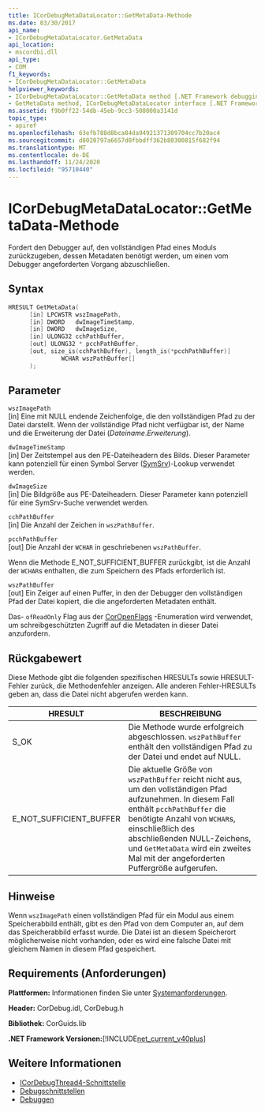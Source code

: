 ```yaml
---
title: ICorDebugMetaDataLocator::GetMetaData-Methode
ms.date: 03/30/2017
api_name:
- ICorDebugMetaDataLocator.GetMetaData
api_location:
- mscordbi.dll
api_type:
- COM
f1_keywords:
- ICorDebugMetaDataLocator::GetMetaData
helpviewer_keywords:
- ICorDebugMetaDataLocator::GetMetaData method [.NET Framework debugging]
- GetMetaData method, ICorDebugMetaDataLocator interface [.NET Framework debugging]
ms.assetid: f9b0ff22-54db-45eb-9cc3-508000a3141d
topic_type:
- apiref
ms.openlocfilehash: 63efb788d8bca84da94921371309704cc7b20ac4
ms.sourcegitcommit: d8020797a6657d0fbbdff362b80300815f682f94
ms.translationtype: MT
ms.contentlocale: de-DE
ms.lasthandoff: 11/24/2020
ms.locfileid: "95710440"
---
```

# <a name="icordebugmetadatalocatorgetmetadata-method"></a>ICorDebugMetaDataLocator::GetMetaData-Methode

Fordert den Debugger auf, den vollständigen Pfad eines Moduls zurückzugeben, dessen Metadaten benötigt werden, um einen vom Debugger angeforderten Vorgang abzuschließen.  
  
## <a name="syntax"></a>Syntax  
  
```cpp  
HRESULT GetMetaData(  
      [in] LPCWSTR wszImagePath,  
      [in] DWORD   dwImageTimeStamp,  
      [in] DWORD   dwImageSize,  
      [in] ULONG32 cchPathBuffer,  
      [out] ULONG32 * pcchPathBuffer,  
      [out, size_is(cchPathBuffer), length_is(*pcchPathBuffer)]  
               WCHAR wszPathBuffer[]  
      );  
```  
  
## <a name="parameters"></a>Parameter  

 `wszImagePath`  
 [in] Eine mit NULL endende Zeichenfolge, die den vollständigen Pfad zu der Datei darstellt. Wenn der vollständige Pfad nicht verfügbar ist, der Name und die Erweiterung der Datei (*Dateiname*.*Erweiterung*).  
  
 `dwImageTimeStamp`  
 [in] Der Zeitstempel aus den PE-Dateiheadern des Bilds. Dieser Parameter kann potenziell für einen Symbol Server ([SymSrv](/windows/desktop/debug/using-symsrv))-Lookup verwendet werden.  
  
 `dwImageSize`  
 [in] Die Bildgröße aus PE-Dateiheadern. Dieser Parameter kann potenziell für eine SymSrv-Suche verwendet werden.  
  
 `cchPathBuffer`  
 [in] Die Anzahl der Zeichen in `wszPathBuffer`.  
  
 `pcchPathBuffer`  
 [out] Die Anzahl der `WCHAR` in geschriebenen `wszPathBuffer`.  
  
 Wenn die Methode E_NOT_SUFFICIENT_BUFFER zurückgibt, ist die Anzahl der `WCHAR`s enthalten, die zum Speichern des Pfads erforderlich ist.  
  
 `wszPathBuffer`  
 [out] Ein Zeiger auf einen Puffer, in den der Debugger den vollständigen Pfad der Datei kopiert, die die angeforderten Metadaten enthält.  
  
 Das- `ofReadOnly` Flag aus der [CorOpenFlags](../metadata/coropenflags-enumeration.md) -Enumeration wird verwendet, um schreibgeschützten Zugriff auf die Metadaten in dieser Datei anzufordern.  
  
## <a name="return-value"></a>Rückgabewert  

 Diese Methode gibt die folgenden spezifischen HRESULTs sowie HRESULT-Fehler zurück, die Methodenfehler anzeigen. Alle anderen Fehler-HRESULTs geben an, dass die Datei nicht abgerufen werden kann.  
  
|HRESULT|BESCHREIBUNG|  
|-------------|-----------------|  
|S_OK|Die Methode wurde erfolgreich abgeschlossen. `wszPathBuffer` enthält den vollständigen Pfad zu der Datei und endet auf NULL.|  
|E_NOT_SUFFICIENT_BUFFER|Die aktuelle Größe von `wszPathBuffer` reicht nicht aus, um den vollständigen Pfad aufzunehmen. In diesem Fall enthält `pcchPathBuffer` die benötigte Anzahl von `WCHAR`s, einschließlich des abschließenden NULL-Zeichens, und `GetMetaData` wird ein zweites Mal mit der angeforderten Puffergröße aufgerufen.|  
  
## <a name="remarks"></a>Hinweise  

 Wenn `wszImagePath` einen vollständigen Pfad für ein Modul aus einem Speicherabbild enthält, gibt es den Pfad von dem Computer an, auf dem das Speicherabbild erfasst wurde. Die Datei ist an diesem Speicherort möglicherweise nicht vorhanden, oder es wird eine falsche Datei mit gleichem Namen in diesem Pfad gespeichert.  
  
## <a name="requirements"></a>Requirements (Anforderungen)  

 **Plattformen:** Informationen finden Sie unter [Systemanforderungen](../../get-started/system-requirements.md).  
  
 **Header:** CorDebug.idl, CorDebug.h  
  
 **Bibliothek:** CorGuids.lib  
  
 **.NET Framework Versionen:**[!INCLUDE[net_current_v40plus](../../../../includes/net-current-v40plus-md.md)]  
  
## <a name="see-also"></a>Weitere Informationen

- [ICorDebugThread4-Schnittstelle](icordebugthread4-interface.md)
- [Debugschnittstellen](debugging-interfaces.md)
- [Debuggen](index.md)
